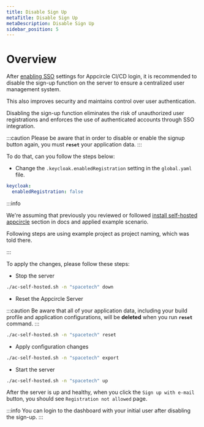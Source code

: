 ```yaml
---
title: Disable Sign Up
metaTitle: Disable Sign Up
metaDescription: Disable Sign Up
sidebar_position: 5
---
```


# Overview

After [enabling SSO](../../account/sso/single-sign-on.md#enable-sso) settings for Appcircle CI/CD login, it is recommended to disable the sign-up function on the server to ensure a centralized user management system.

This also improves security and maintains control over user authentication.

Disabling the sign-up function eliminates the risk of unauthorized user registrations and enforces the use of authenticated accounts through SSO integration.

:::caution
Please be aware that in order to disable or enable the signup button again, you must **`reset`** your application data.
:::

To do that, can you follow the steps below:

- Change the `.keycloak.enabledRegistration` setting in the `global.yaml` file.

```yaml
keycloak:
  enabledRegistration: false
```

:::info

We're assuming that previously you reviewed or followed [install self-hosted appcircle](../install-server/docker.md#3-configure) section in docs and applied example scenario.

Following steps are using example project as project naming, which was told there.

:::

To apply the changes, please follow these steps:

- Stop the server

```bash
./ac-self-hosted.sh -n "spacetech" down
```

- Reset the Appcircle Server

:::caution
Be aware that all of your application data, including your build profile and application configurations, will be **deleted** when you run **`reset`** command.
:::

```bash
./ac-self-hosted.sh -n "spacetech" reset
```

- Apply configuration changes

```bash
./ac-self-hosted.sh -n "spacetech" export
```

- Start the server

```bash
./ac-self-hosted.sh -n "spacetech" up
```

After the server is up and healthy, when you click the `Sign up with e-mail` button, you should see
`Registration not allowed` page.

:::info
You can login to the dashboard with your initial user after disabling the sign-up.
:::
